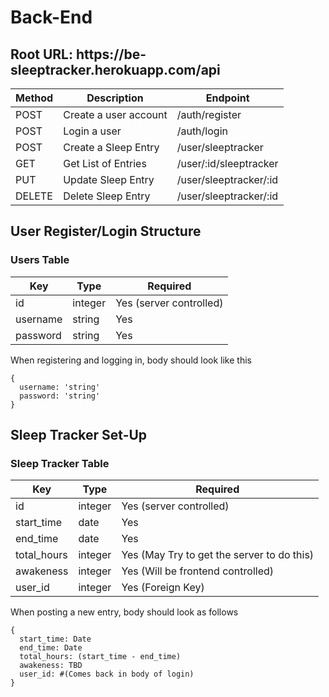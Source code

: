 # Back-End

<h2> Root URL: https://be-sleeptracker.herokuapp.com/api </h2>

| Method | Description                           | Endpoint             |
| ------ | ------------------------------------- | -------------------- |
| POST   | Create a user account                 | /auth/register       |
| POST   | Login a user                          | /auth/login          |
| POST   | Create a Sleep Entry                  | /user/sleeptracker   |
| GET    | Get List of Entries                   | /user/:id/sleeptracker |
| PUT    | Update Sleep Entry                    | /user/sleeptracker/:id      |
| DELETE | Delete Sleep Entry                    | /user/sleeptracker/:id      |

<h2> User  Register/Login Structure </h2>

### Users Table

| Key      | Type    | Required                |
| -------- | ------- | ----------------------- |
| id       | integer | Yes (server controlled) |
| username | string  | Yes                     |
| password | string  | Yes                     |

When registering and logging in, body should look like this
```
{
  username: 'string'
  password: 'string'
}
```
<h2> Sleep Tracker Set-Up </h2>

### Sleep Tracker Table

| Key      | Type    | Required                |
| -------- | ------- | ----------------------- |
| id       | integer | Yes (server controlled) |
| start_time | date  | Yes                     |
| end_time  | date   | Yes
| total_hours | integer | Yes (May Try to get the server to do this)|
| awakeness | integer| Yes (Will be frontend controlled) |
| user_id   | integer | Yes (Foreign Key)

When posting a new entry, body should look as follows
```
{
  start_time: Date
  end_time: Date
  total_hours: (start_time - end_time)
  awakeness: TBD
  user_id: #(Comes back in body of login)
}
